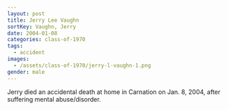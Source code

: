 ```yaml
---
layout: post
title: Jerry Lee Vaughn
sortKey: Vaughn, Jerry
date: 2004-01-08
categories: class-of-1970
tags:
  - accident
images:
  - /assets/class-of-1970/jerry-l-vaughn-1.png
gender: male
---
```

Jerry died an accidental death at home in Carnation on Jan. 8, 2004, after suffering mental abuse/disorder.
